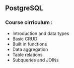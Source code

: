 ## PostgreSQL

### Course cirriculum :

- Introduction and data types
- Basic CRUD
- Built in functions
- Data aggregation
- Table relations
- Subqueries and JOINs
